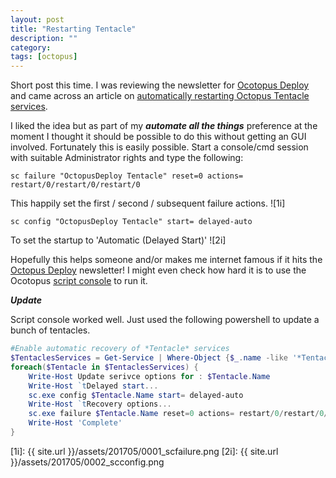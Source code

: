 ```yaml
---
layout: post
title: "Restarting Tentacle"
description: ""
category: 
tags: [octopus]
---
```


Short post this time.  I was reviewing the newsletter for [Ocotopus Deploy][1] and came across an article on [automatically restarting Octopus Tentacle services][2].

I liked the idea but as part of my ***automate all the things*** preference at the moment I thought it should be possible to do this without getting an GUI involved.  Fortunately this is easily possible.  Start a console/cmd session with suitable Administrator rights and type the following:

    sc failure "OctopusDeploy Tentacle" reset=0 actions= restart/0/restart/0/restart/0

This happily set the first / second / subsequent failure actions.
![1i] 

    sc config "OctopusDeploy Tentacle" start= delayed-auto

To set the startup to 'Automatic (Delayed Start)'
![2i]

Hopefully this helps someone and/or makes me internet famous if it hits the [Octopus Deploy][1] newsletter!  I might even check how hard it is to use the Ocotopus [script console][3] to run it.

***Update***

Script console worked well.  Just used the following powershell to update a bunch of tentacles.

```Powershell
#Enable automatic recovery of *Tentacle* services
$TentaclesServices = Get-Service | Where-Object {$_.name -like '*Tentacle*'}
foreach($Tentacle in $TentaclesServices) {
    Write-Host Update serivce options for : $Tentacle.Name
    Write-Host `tDelayed start...
    sc.exe config $Tentacle.Name start= delayed-auto
    Write-Host `tRecovery options...
    sc.exe failure $Tentacle.Name reset=0 actions= restart/0/restart/0/restart/0
    Write-Host 'Complete'
}
```

[1]: https://octopus.com/
[2]: https://thaddparker.wordpress.com/2017/04/04/how-to-update-octopus-deploy-tentacle-to-restart-automatically/?__s=kv5pr8errbcsurcyn9np
[3]: https://octopus.com/docs/administration/script-console

[1i]: {{ site.url }}/assets/201705/0001_scfailure.png
[2i]: {{ site.url }}/assets/201705/0002_scconfig.png
